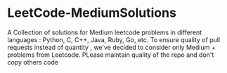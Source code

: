 # LeetCode-MediumSolutions

A Collection of solutions for Medium leetcode problems in different languages : Python, C, C++, Java, Ruby, Go, etc. To ensure quality of pull requests instead of quantity , we've decided to consider only Medium + problems from Leetcode. PLease maintain quality of the repo and don't copy others code

